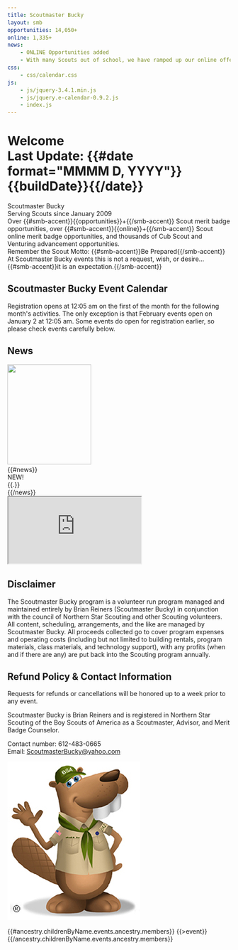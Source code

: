 ```yaml
---
title: Scoutmaster Bucky
layout: smb
opportunities: 14,050+
online: 1,335+
news:
    - ONLINE Opportunities added
    - With many Scouts out of school, we have ramped up our online offerings to help accommodate the deamnd for merit badge opportunities.  We will do what we can to make as many opportunities available to as many Scouts as possible.  Keep checking the website for new and more opportunities.
css:
    - css/calendar.css
js:
    - js/jquery-3.4.1.min.js
    - js/jquery.e-calendar-0.9.2.js
    - index.js
---
```


# <div class="D(f) Jc(sb) Ai(b) Fxd(c)--s"><div>Welcome</div><div class="Fz(0.4em) Fw(n) Tt(n)">Last Update: {{#date format="MMMM D, YYYY"}}{{buildDate}}{{/date}}</div></div>

<div class="C(smbThmTx) Fw(b) Fz(2em) D(f) Jc(c)">Scoutmaster Bucky</div>
<div class="D(f) Jc(c) Pb(1em)">Serving Scouts since January 2009</div>

<div class="Maw(450px) Ta(c) Mx(a)">Over {{#smb-accent}}{{opportunities}}+{{/smb-accent}} Scout merit badge opportunities, over {{#smb-accent}}{{online}}+{{/smb-accent}} Scout online merit badge opportunities, and thousands of Cub Scout and Venturing advancement opportunities.</div>

<div class="Ta(c) Mt(1em)">Remember the Scout Motto: {{#smb-accent}}Be Prepared{{/smb-accent}}</div>

<div class="Ta(c)">At Scoutmaster Bucky events this is not a request, wish, or desire…</div>

<div class="Ta(c)">{{#smb-accent}}it is an expectation.{{/smb-accent}}</div>

## Scoutmaster Bucky Event Calendar

<div id="calendar" class="Mb(0.9em) H(218px) H(426px)--m"></div>

Registration opens at 12:05 am on the first of the month for the following month's activities. The only exception is that February events open on January 2 at 12:05 am. Some events do open for registration earlier, so please check events carefully below.

## News

<div class="D(f) Fxd(c)--m">
<div class="Maw(189px) Mx(a)--m W(30%)--m">
<img src="{{@root.rootPath}}images/bucky-with-newspaper.jpg" class="W(100%) H(a)" width="189" height="225" />
</div>
<div>
{{#news}}
<div class="D(f)">
<div class="D(f) C(red) Fw(b) Px(8px)">NEW!</div>
<div>{{.}}</div>
</div>
{{/news}}
</div>
</div>

<iframe src="https://www.google.com/maps/d/u/0/embed?mid=1vdI1j549x1Ft6VQmoRYcZaIH5etwe0vz" class="W(100%) H(480px) Mah(50vh) Mt(0.9em)" loading="lazy"></iframe>

## Disclaimer

The Scoutmaster Bucky program is a volunteer run program managed and maintained entirely by Brian Reiners (Scoutmaster Bucky) in conjunction with the council of Northern Star Scouting and other Scouting volunteers. All content, scheduling, arrangements, and the like are managed by Scoutmaster Bucky. All proceeds collected go to cover program expenses and operating costs (including but not limited to building rentals, program materials, class materials, and technology support), with any profits (when and if there are any) are put back into the Scouting program annually.

## Refund Policy & Contact Information

<div class="D(f) Fxd(c)--s"><div>

Requests for refunds or cancellations will be honored up to a week prior to any event.

Scoutmaster Bucky is Brian Reiners and is registered in Northern Star Scouting of the Boy Scouts of America as a Scoutmaster, Advisor, and Merit Badge Counselor.

Contact number: 612-483-0665<br />
Email: <a href="mailto:ScoutmasterBucky@yahoo.com?subject=Home Page Inquiry">ScoutmasterBucky@yahoo.com</a>

</div>
<div class="Maw(30%)--s M(a)--s">
<img src="images/bucky-waving.jpg" alt="Bucky Waving" class="W(100%) H(a)" width="300" height="357" />
</div>
</div>

{{#ancestry.childrenByName.events.ancestry.members}}
{{>event}}
{{/ancestry.childrenByName.events.ancestry.members}}
